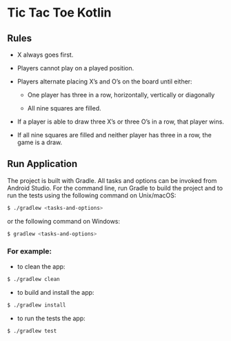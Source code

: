# Tic Tac Toe Kotlin

## Rules

- X always goes first.

- Players cannot play on a played position.

- Players alternate placing X’s and O’s on the board until either:

    - One player has three in a row, horizontally, vertically or diagonally

    - All nine squares are filled.

- If a player is able to draw three X’s or three O’s in a row, that player wins.

- If all nine squares are filled and neither player has three in a row, the game is a draw.

## Run Application
The project is built with Gradle. All tasks and options can be invoked from Android Studio.
For the command line, run Gradle to build the project and to run the tests using the following command on Unix/macOS:
```bash
$ ./gradlew <tasks-and-options>
```
or the following command on Windows:
```bash
$ gradlew <tasks-and-options>
```

### For example:
- to clean the app:
```bash
$ ./gradlew clean
```

- to build and install the app:
```bash
$ ./gradlew install
```

- to run the tests the app:
```bash
$ ./gradlew test
```
